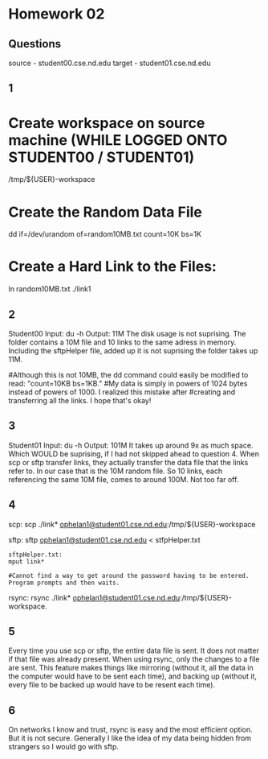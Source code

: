 Homework 02
===========

Questions
-------------
source - student00.cse.nd.edu
target - student01.cse.nd.edu


1
----------
# Create workspace on source machine (WHILE LOGGED ONTO STUDENT00 / STUDENT01)
/tmp/${USER}-workspace

# Create the Random Data File
dd if=/dev/urandom of=random10MB.txt count=10K bs=1K

# Create a Hard Link to the Files:
ln random10MB.txt ./link1


2
----------
Student00
Input: du -h
Output: 11M
The disk usage is not suprising. The folder contains a 10M file and 10 links to the same 
adress in memory. Including the sftpHelper file, added up it is not suprising the folder takes up 11M. 

#Although this is not 10MB, the dd command could easily be modified to read: "count=10KB bs=1KB." 
#My data is simply in powers of 1024 bytes instead of powers of 1000. I realized this mistake after #creating and transferring all the links. I hope that's okay!


3
----------
Student01
Input: du -h
Output: 101M
It takes up around 9x as much space. Which WOULD be suprising, if I had not skipped ahead to question 4.
When scp or sftp transfer links, they actually transfer the data file that the links refer to. In our case that is the 10M random file. So 10 links, each referencing the same 10M file, comes to around 100M. Not too far off.  


4
----------
scp:
scp ./link* ophelan1@student01.cse.nd.edu:/tmp/${USER}-workspace 


sftp:
sftp ophelan1@student01.cse.nd.edu < stfpHelper.txt

	sftpHelper.txt:
	mput link*

	#Cannot find a way to get around the password having to be entered. Program prompts and then waits.


rsync:
rsync ./link* ophelan1@student01.cse.nd.edu:/tmp/${USER}-workspace.


5
---------
Every time you use scp or sftp, the entire data file is sent. It does not matter if that file was already
present. When using rsync, only the changes to a file are sent. This feature makes things like mirroring
(without it, all the data in the computer would have to be sent each time), and backing up (without it, every file to be backed up would have to be resent each time).

6
---------
On networks I know and trust, rsync is easy and the most efficient option. But it is not secure.
Generally I like the idea of my data being hidden from strangers so I would go with sftp.


